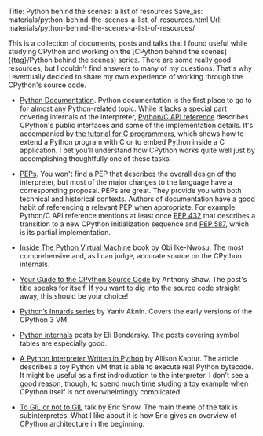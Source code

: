 Title: Python behind the scenes: a list of resources
Save_as: materials/python-behind-the-scenes-a-list-of-resources.html
Url: materials/python-behind-the-scenes-a-list-of-resources/

This is a collection of documents, posts and talks that I found useful while studying CPython and working on the [CPython behind the scenes]({tag}/Python behind the scenes) series. There are some really good resources, but I couldn't find answers to many of my questions. That's why I eventually decided to share my own experience of working through the CPython's source code.

* [Python Documentation](https://docs.python.org/3.9/). Python documentation is the first place to go to for almost any Python-related topic. While it lacks a special part covering internals of the interpreter, [Python/C API reference](https://docs.python.org/3.9/c-api/index.html) describes CPython's public interfaces and some of the implementation details. It's accompanied by [the tutorial for C programmers](https://docs.python.org/3.9/extending/index.html#extending-index), which shows how to extend a Python program with C or to embed Python inside a C application. I bet you'll understand how CPython works quite well just by accomplishing thoughtfully one of these tasks.

* [PEPs](https://www.python.org/dev/peps/). You won't find a PEP that describes the overall design of the interpreter, but most of the major changes to the language have a corresponding proposal. PEPs are great. They provide you with both technical and historical contexts. Authors of documentation have a good habit of referencing a relevant PEP when appropriate. For example, Python/C API reference mentions at least once [PEP 432](https://www.python.org/dev/peps/pep-0432/) that describes a transition to a new CPython initialization sequence and [PEP 587](https://www.python.org/dev/peps/pep-0587/), which is its partial implementation.
* [Inside The Python Virtual Machine](https://leanpub.com/insidethepythonvirtualmachine) book by Obi Ike-Nwosu. The most comprehensive and, as I can judge, accurate source on the CPython internals.
* [Your Guide to the CPython Source Code](https://docs.python.org/3.9/extending/index.html#extending-index) by Anthony Shaw. The post's title speaks for itself. If you want to dig into the source code straight away, this should be your choice!
* [Python’s Innards series](https://tech.blog.aknin.name/category/my-projects/pythons-innards/) by Yaniv Aknin. Covers the early versions of the CPython 3 VM.
* [Python internals](https://eli.thegreenplace.net/tag/python-internals) posts by Eli Bendersky. The posts covering symbol tables are especially good.
* [A Python Interpreter Written in Python](http://aosabook.org/en/500L/a-python-interpreter-written-in-python.html) by Allison Kaptur. The article describes a toy Python VM that is able to execute real Python bytecode. It might be useful as a first indroduction to the interpreter. I don't see a good reason, though, to spend much time studing a toy example when CPython itself is not overwhelmingly complicated.
* [To GIL or not to GIL](https://www.youtube.com/watch?v=7RlqbHCCVyc) talk by Eric Snow. The main theme of the talk is subinterpretes. What I like about it is how Eric gives an overview of CPython architecture in the beginning.

